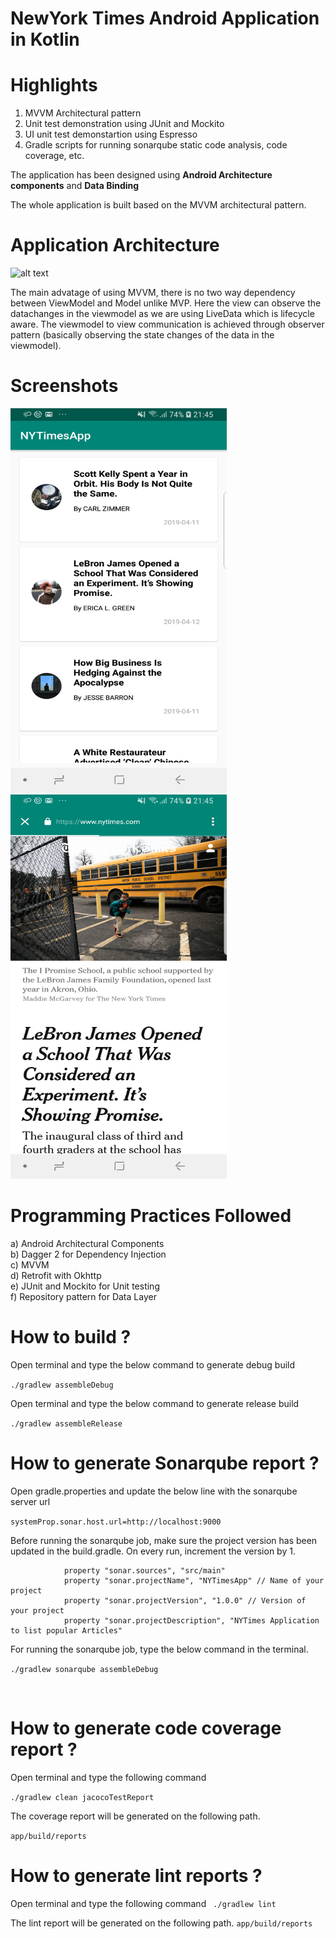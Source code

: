 # NewYork Times Android Application in Kotlin

# Highlights

1. MVVM Architectural pattern
2. Unit test demonstration using JUnit and Mockito
3. UI unit test demonstartion using Espresso
4. Gradle scripts for running sonarqube static code analysis, code coverage, etc.


The application has been designed using **Android Architecture components** and **Data Binding**

The whole application is built based on the MVVM architectural pattern.

# Application Architecture
![alt text](http://images.zoftino.com/development/android-dev/library/model-view-viewmodel-pattern.png)

The main advatage of using MVVM, there is no two way dependency between ViewModel and Model unlike MVP. Here the view can observe the datachanges in the viewmodel as we are using LiveData which is lifecycle aware. The viewmodel to view communication is achieved through observer pattern (basically observing the state changes of the data in the viewmodel).

# Screenshots
<img src="/screenshots/listing.png" width="346" height="615" alt="Home"/> 
<img src="/screenshots/details.png" width="346" height="615" alt="Home"/>


# Programming Practices Followed
a) Android Architectural Components <br/>
b) Dagger 2 for Dependency Injection <br/>
c) MVVM <br/>
d) Retrofit with Okhttp <br/>
e) JUnit and Mockito for Unit testing <br/>
f) Repository pattern for Data Layer <br/>

# How to build ?

Open terminal and type the below command to generate debug build <br/>

``` ./gradlew assembleDebug ```

Open terminal and type the below command to generate release build <br/>

``` ./gradlew assembleRelease ```

# How to generate Sonarqube report ?

Open gradle.properties and update the below line with the sonarqube server url

```systemProp.sonar.host.url=http://localhost:9000```

Before running the sonarqube job, make sure the project version has been updated in the build.gradle. On every run, increment the version by 1.<br/>

```
            property "sonar.sources", "src/main"
            property "sonar.projectName", "NYTimesApp" // Name of your project
            property "sonar.projectVersion", "1.0.0" // Version of your project
            property "sonar.projectDescription", "NYTimes Application to list popular Articles"
```

For running the sonarqube job, type the below command in the terminal. <br/>

```./gradlew sonarqube assembleDebug```

<br/>

# How to generate code coverage report ?

Open terminal and type the following command

```./gradlew clean jacocoTestReport```

The coverage report will be generated on the following path.

``` app/build/reports ```

# How to generate lint reports ?

Open terminal and type the following command
``` ./gradlew lint```

The lint report will be generated on the following path.
``` app/build/reports ```

